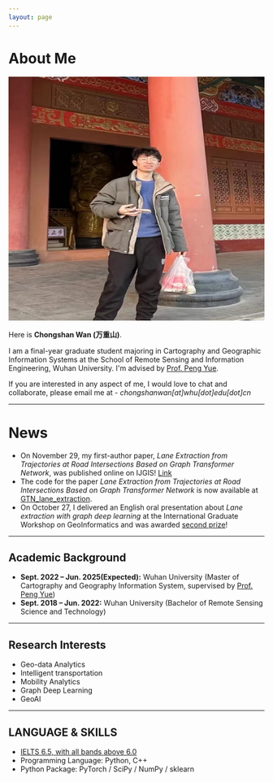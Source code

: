 ```yaml
---
layout: page
---
```


# About Me

<img src="chongshanwan.jpg" class="floatpic" width="600" height="480">

Here is **Chongshan Wan (万重山)**.

I am a final-year graduate student majoring in Cartography and Geographic Information Systems at the School of Remote Sensing and Information Engineering, Wuhan University. I'm advised by [Prof. Peng Yue](http://jszy.whu.edu.cn/pyue). 

If you are interested in any aspect of me, I would love to chat and collaborate, please email me at - *chongshanwan[at]whu[dot]edu[dot]cn*

---
# News
- On November 29, my first-author paper, *Lane Extraction from Trajectories at Road Intersections Based on Graph Transformer Network*, was published online on IJGIS! [Link](https://www.tandfonline.com/doi/full/10.1080/13658816.2024.2433086)
- The code for the paper *Lane Extraction from Trajectories at Road Intersections Based on Graph Transformer Network* is now available at [GTN_lane_extraction](https://github.com/openrsgis/GTN_lane_extraction).
- On October 27, I delivered an English oral presentation about *Lane extraction with graph deep learning* at the International Graduate Workshop on GeoInformatics and was awarded [second prize](https://101sorel.github.io//images/IGWG.jpg)!

---
## Academic Background

- **Sept. 2022 – Jun. 2025(Expected):** Wuhan University (Master of Cartography and Geography Information System, supervised by [Prof. Peng Yue](http://jszy.whu.edu.cn/pyue))
- **Sept. 2018 – Jun. 2022:** Wuhan University (Bachelor of Remote Sensing Science and Technology)

---

## Research Interests

- Geo-data Analytics
- Intelligent transportation
- Mobility Analytics
- Graph Deep Learning
- GeoAI

---

## LANGUAGE & SKILLS
 
- [IELTS 6.5, with all bands above 6.0](https://101Sorel.github.io/images/IELTS.JPG)
- Programming Language: Python, C++
- Python Package: PyTorch / SciPy / NumPy / sklearn
